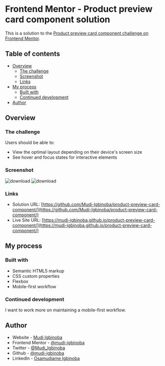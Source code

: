 # Frontend Mentor - Product preview card component solution

This is a solution to the [Product preview card component challenge on Frontend Mentor](https://www.frontendmentor.io/challenges/product-preview-card-component-GO7UmttRfa).

## Table of contents

- [Overview](#overview)
  - [The challenge](#the-challenge)
  - [Screenshot](#screenshot)
  - [Links](#links)
- [My process](#my-process)
  - [Built with](#built-with)
  - [Continued development](#continued-development)
- [Author](#author)


## Overview

### The challenge

Users should be able to:

- View the optimal layout depending on their device's screen size
- See hover and focus states for interactive elements

### Screenshot

![download](https://user-images.githubusercontent.com/65790714/182927557-9800d986-9f79-428d-9c86-7a808b32821f.jpg)
![download](https://user-images.githubusercontent.com/65790714/182927625-98988199-fa84-4a1d-bdd4-0d3f33d469e9.jpg)

### Links

- Solution URL: [https://github.com/Mudi-Igbinoba/product-preview-card-component/](https://github.com/Mudi-Igbinoba/product-preview-card-component/)
- Live Site URL: [https://mudi-igbinoba.github.io/product-preview-card-component/](https://mudi-igbinoba.github.io/product-preview-card-component/)

## My process

### Built with

- Semantic HTML5 markup
- CSS custom properties
- Flexbox
- Mobile-first workflow

### Continued development

I want to work more on maintaining a mobile-first workflow.


## Author

- Website - [Mudi Igbinoba](https://www.mudee.netlify.app)
- Frontend Mentor - [@mudi-igbinoba](https://www.frontendmentor.io/profile/mudi-igbinoba)
- Twitter - [@Mudi_Igbinoba](https://www.twitter.com/mudi_igbinoba)
- Github - [@mudi-igbinoba](https://github.com/mudi-igbinoba)
- LinkedIn - [Osamudiame Igbinoba](https://www.linkedin.com/in/osamudiame-igbinoba/)
